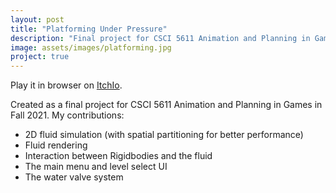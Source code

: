 ```yaml
---
layout: post
title: "Platforming Under Pressure"
description: "Final project for CSCI 5611 Animation and Planning in Games"
image: assets/images/platforming.jpg
project: true
---
```


Play it in browser on <a href="https://theshoes.itch.io/platforming-under-pressure" target="_blank"> ItchIo</a>.

Created as a final project for CSCI 5611 Animation and Planning in Games in Fall 2021. My contributions:
<ul>
    <li>2D fluid simulation (with spatial partitioning for better performance)</li>
    <li>Fluid rendering</li>
    <li>Interaction between Rigidbodies and the fluid</li>
    <li>The main menu and level select UI</li>
    <li>The water valve system</li>
</ul>